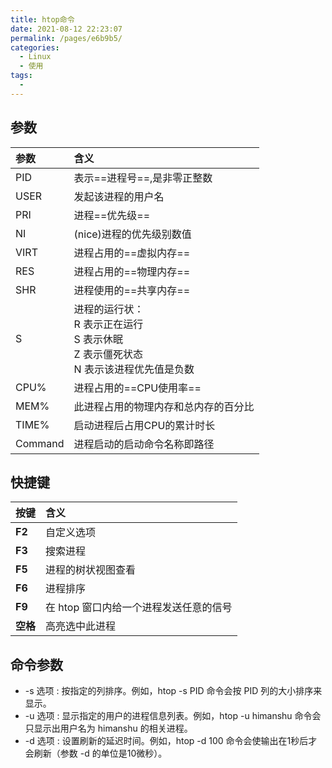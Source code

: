 ```yaml
---
title: htop命令
date: 2021-08-12 22:23:07
permalink: /pages/e6b9b5/
categories: 
  - Linux
  - 使用
tags: 
  - 
---
```

## 参数
|参数|含义|
|:--|:--|
|PID|表示==进程号==,是非零正整数
|USER|发起该进程的用户名
|PRI|进程==优先级==
|NI|(nice)进程的优先级别数值
|VIRT|进程占用的==虚拟内存==
|RES|进程占用的==物理内存==
|SHR|进程使用的==共享内存==
|S|进程的运行状：<br>R 表示正在运行<br>S 表示休眠<br>Z 表示僵死状态<br>N 表示该进程优先值是负数
|CPU%|进程占用的==CPU使用率==
|MEM%|此进程占用的物理内存和总内存的百分比
|TIME%|启动进程后占用CPU的累计时长
|Command|进程启动的启动命令名称即路径

## 快捷键
|按键|含义|
|:--|:--
|**F2** |自定义选项
|**F3**|搜索进程
|**F5**|进程的树状视图查看
|**F6**|进程排序
|**F9** |在 htop 窗口内给一个进程发送任意的信号
|**空格**|高亮选中此进程

## 命令参数

- -s 选项 : 
  按指定的列排序。例如，htop -s PID 命令会按 PID 列的大小排序来显示。
- -u 选项 : 
  显示指定的用户的进程信息列表。例如，htop -u himanshu 命令会只显示出用户名为 himanshu 的相关进程。
- -d 选项 :
  设置刷新的延迟时间。例如，htop -d 100 命令会使输出在1秒后才会刷新（参数 -d 的单位是10微秒）。